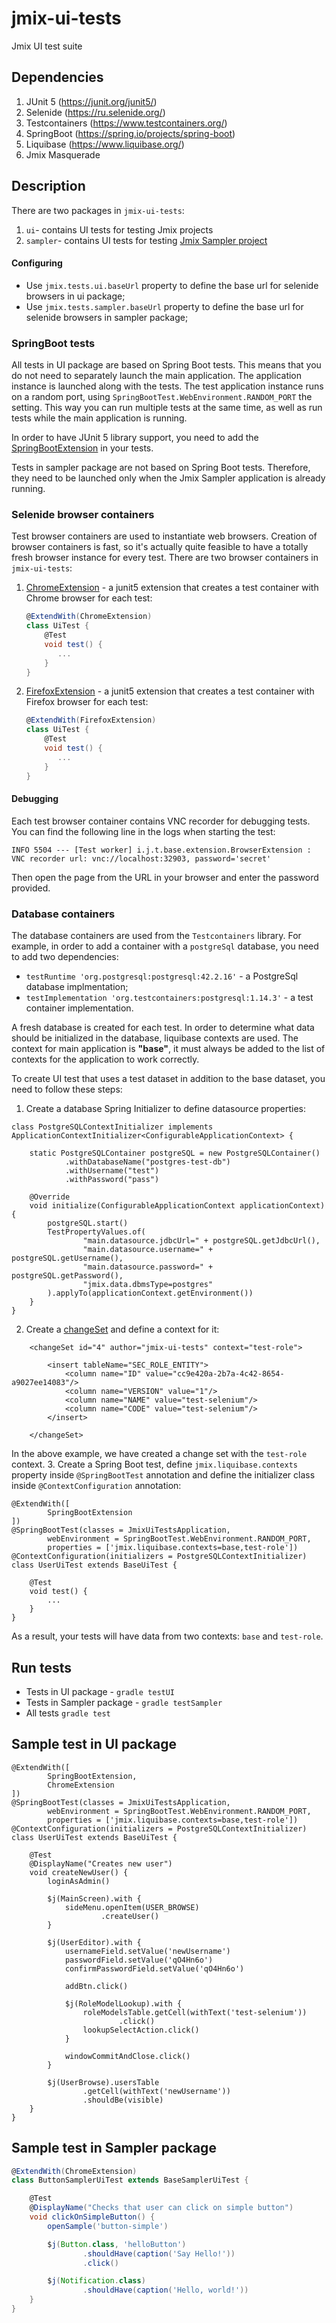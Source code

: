 # jmix-ui-tests

Jmix UI test suite

## Dependencies

1. JUnit 5 (https://junit.org/junit5/)
2. Selenide (https://ru.selenide.org/)
3. Testcontainers (https://www.testcontainers.org/)
4. SpringBoot (https://spring.io/projects/spring-boot)
5. Liquibase (https://www.liquibase.org/)
5. Jmix Masquerade

## Description

There are two packages in `jmix-ui-tests`:
1. `ui`- contains UI tests for testing Jmix projects
2. `sampler`- contains UI tests for testing [Jmix Sampler project](https://github.com/Haulmont/jmix-sampler)

#### Configuring
* Use ```jmix.tests.ui.baseUrl``` property to define the base url for selenide browsers in ui package; 
* Use ```jmix.tests.sampler.baseUrl``` property to define the base url for selenide browsers in sampler package; 

### SpringBoot tests

All tests in UI package are based on Spring Boot tests. This means that you do not need to separately launch the main 
application. The application instance is launched along with the tests. The test application instance runs on a random port, 
using `SpringBootTest.WebEnvironment.RANDOM_PORT` the setting. This way you can run multiple tests at the same time, as 
well as run tests while the main application is running.

In order to have JUnit 5 library support, you need to add the [SpringBootExtension](./src/test/groovy/io/jmix/tests/ui/extension/SpringBootExtension.groovy) 
in your tests.

Tests in sampler package are not based on Spring Boot tests. Therefore, they need to be launched only when the Jmix 
Sampler application is already running.

### Selenide browser containers

Test browser containers are used to instantiate web browsers. Creation of browser containers is fast, so it's actually 
quite feasible to have a totally fresh browser instance for every test.
There are two browser containers in `jmix-ui-tests`:
1. [ChromeExtension](./src/test/groovy/io/jmix/tests/base/extension/ChromeExtension.groovy) - a junit5 extension that 
creates a test container with Chrome browser for each test:
   ```groovy
   @ExtendWith(ChromeExtension)
   class UiTest {
       @Test
       void test() {
          ...
       }
   }
   ```
2. [FirefoxExtension](./src/test/groovy/io/jmix/tests/base/extension/FirefoxExtension.groovy) - a junit5 extension that 
creates a test container with Firefox browser for each test:
   ```groovy
   @ExtendWith(FirefoxExtension)
   class UiTest {
       @Test
       void test() {
          ...
       }
   }
   ```

#### Debugging

Each test browser container contains VNC recorder for debugging tests. You can find the following line in the logs when 
starting the test:
```
INFO 5504 --- [Test worker] i.j.t.base.extension.BrowserExtension : VNC recorder url: vnc://localhost:32903, password='secret'
```
Then open the page from the URL in your browser and enter the password provided.

### Database containers
The database containers are used from the `Testcontainers` library. For example, in order to add a container with a 
`postgreSql` database, you need to add two dependencies:
* `testRuntime 'org.postgresql:postgresql:42.2.16'` - a PostgreSql database implmentation;
* `testImplementation 'org.testcontainers:postgresql:1.14.3'` - a test container implementation.

A fresh database is created for each test. In order to determine what data should be initialized in the database, 
liquibase contexts are used. The context for main application is **"base"**, it must always be added to the list of 
contexts for the application to work correctly.

To create UI test that uses a test dataset in addition to the base dataset, you need to follow these steps:
1. Create a database Spring Initializer to define datasource properties:
```
class PostgreSQLContextInitializer implements ApplicationContextInitializer<ConfigurableApplicationContext> {

    static PostgreSQLContainer postgreSQL = new PostgreSQLContainer()
            .withDatabaseName("postgres-test-db")
            .withUsername("test")
            .withPassword("pass")

    @Override
    void initialize(ConfigurableApplicationContext applicationContext) {
        postgreSQL.start()
        TestPropertyValues.of(
                "main.datasource.jdbcUrl=" + postgreSQL.getJdbcUrl(),
                "main.datasource.username=" + postgreSQL.getUsername(),
                "main.datasource.password=" + postgreSQL.getPassword(),
                "jmix.data.dbmsType=postgres"
        ).applyTo(applicationContext.getEnvironment())
    }
}
```
2. Create a [changeSet](./src/main/resources/io/jmix/tests/liquibase/changelog/test/2020/08/31-010-init-selenium-role.xml) 
and define a context for it:
```
    <changeSet id="4" author="jmix-ui-tests" context="test-role">

        <insert tableName="SEC_ROLE_ENTITY">
            <column name="ID" value="cc9e420a-2b7a-4c42-8654-a9027ee14083"/>
            <column name="VERSION" value="1"/>
            <column name="NAME" value="test-selenium"/>
            <column name="CODE" value="test-selenium"/>
        </insert>

    </changeSet>
```
In the above example, we have created a change set with the `test-role` context.
3. Create a Spring Boot test, define `jmix.liquibase.contexts` property inside `@SpringBootTest` annotation and define 
the initializer class inside `@ContextConfiguration` annotation:
```
@ExtendWith([
        SpringBootExtension
])
@SpringBootTest(classes = JmixUiTestsApplication,
        webEnvironment = SpringBootTest.WebEnvironment.RANDOM_PORT,
        properties = ['jmix.liquibase.contexts=base,test-role'])
@ContextConfiguration(initializers = PostgreSQLContextInitializer)
class UserUiTest extends BaseUiTest {

    @Test
    void test() {
        ...
    }
}
```
As a result, your tests will have data from two contexts: `base` and `test-role`.

## Run tests

* Tests in UI package - ```gradle testUI```
* Tests in Sampler package - ```gradle testSampler```
* All tests ```gradle test```

## Sample test in UI package

```
@ExtendWith([
        SpringBootExtension,
        ChromeExtension
])
@SpringBootTest(classes = JmixUiTestsApplication,
        webEnvironment = SpringBootTest.WebEnvironment.RANDOM_PORT,
        properties = ['jmix.liquibase.contexts=base,test-role'])
@ContextConfiguration(initializers = PostgreSQLContextInitializer)
class UserUiTest extends BaseUiTest {

    @Test
    @DisplayName("Creates new user")
    void createNewUser() {
        loginAsAdmin()

        $j(MainScreen).with {
            sideMenu.openItem(USER_BROWSE)
                    .createUser()
        }

        $j(UserEditor).with {
            usernameField.setValue('newUsername')
            passwordField.setValue('qO4Hn6o')
            confirmPasswordField.setValue('qO4Hn6o')

            addBtn.click()

            $j(RoleModelLookup).with {
                roleModelsTable.getCell(withText('test-selenium'))
                        .click()
                lookupSelectAction.click()
            }

            windowCommitAndClose.click()
        }

        $j(UserBrowse).usersTable
                .getCell(withText('newUsername'))
                .shouldBe(visible)
    }
}
```
## Sample test in Sampler package
```groovy
@ExtendWith(ChromeExtension)
class ButtonSamplerUiTest extends BaseSamplerUiTest {

    @Test
    @DisplayName("Checks that user can click on simple button")
    void clickOnSimpleButton() {
        openSample('button-simple')

        $j(Button.class, 'helloButton')
                .shouldHave(caption('Say Hello!'))
                .click()

        $j(Notification.class)
                .shouldHave(caption('Hello, world!'))
    }
}
```